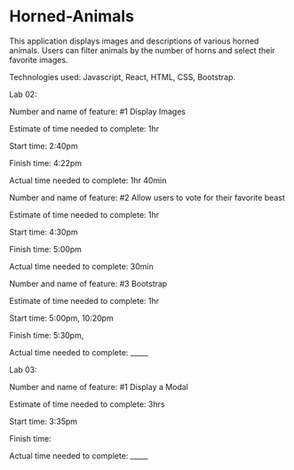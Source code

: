 # Horned-Animals

This application displays images and descriptions of various horned animals.
Users can filter animals by the number of horns and select their favorite images.

Technologies used: Javascript, React, HTML, CSS, Bootstrap.


Lab 02:

Number and name of feature: #1 Display Images

Estimate of time needed to complete: 1hr

Start time: 2:40pm

Finish time: 4:22pm

Actual time needed to complete: 1hr 40min

Number and name of feature: #2 Allow users to vote for their favorite beast

Estimate of time needed to complete: 1hr

Start time: 4:30pm

Finish time: 5:00pm

Actual time needed to complete: 30min

Number and name of feature: #3 Bootstrap

Estimate of time needed to complete: 1hr

Start time: 5:00pm, 10:20pm

Finish time: 5:30pm, 

Actual time needed to complete: _____


Lab 03:

Number and name of feature: #1 Display a Modal

Estimate of time needed to complete: 3hrs

Start time: 3:35pm

Finish time: 

Actual time needed to complete: _____
